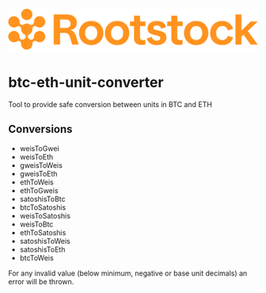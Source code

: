 <img src="./rootstock_logo.png" alt="Rootstock" />

# btc-eth-unit-converter

Tool to provide safe conversion between units in BTC and ETH

## Conversions

- weisToGwei
- weisToEth
- gweisToWeis
- gweisToEth
- ethToWeis
- ethToGweis
- satoshisToBtc
- btcToSatoshis
- weisToSatoshis 
- weisToBtc
- ethToSatoshis
- satoshisToWeis
- satoshisToEth
- btcToWeis

For any invalid value (below minimum, negative or base unit decimals) an error will be thrown.
